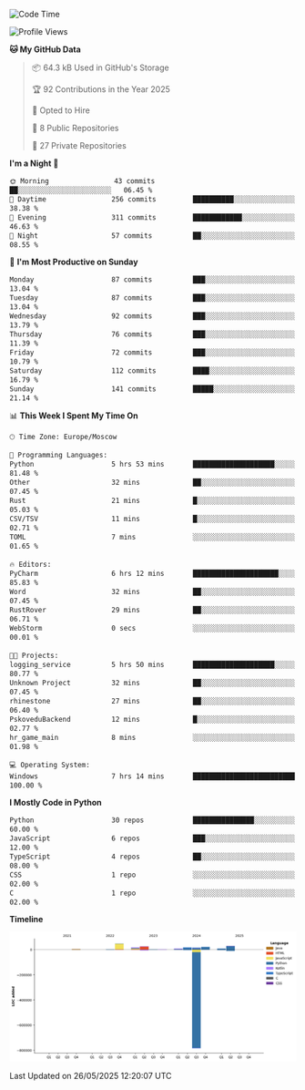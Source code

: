 <!--START_SECTION:waka-->
![Code Time](http://img.shields.io/badge/Code%20Time-676%20hrs%2052%20mins-blue)

![Profile Views](http://img.shields.io/badge/Profile%20Views-0-blue)

**🐱 My GitHub Data** 

> 📦 64.3 kB Used in GitHub's Storage 
 > 
> 🏆 92 Contributions in the Year 2025
 > 
> 💼 Opted to Hire
 > 
> 📜 8 Public Repositories 
 > 
> 🔑 27 Private Repositories 
 > 
**I'm a Night 🦉** 

```text
🌞 Morning                43 commits          ██░░░░░░░░░░░░░░░░░░░░░░░   06.45 % 
🌆 Daytime                256 commits         ██████████░░░░░░░░░░░░░░░   38.38 % 
🌃 Evening                311 commits         ████████████░░░░░░░░░░░░░   46.63 % 
🌙 Night                  57 commits          ██░░░░░░░░░░░░░░░░░░░░░░░   08.55 % 
```
📅 **I'm Most Productive on Sunday** 

```text
Monday                   87 commits          ███░░░░░░░░░░░░░░░░░░░░░░   13.04 % 
Tuesday                  87 commits          ███░░░░░░░░░░░░░░░░░░░░░░   13.04 % 
Wednesday                92 commits          ███░░░░░░░░░░░░░░░░░░░░░░   13.79 % 
Thursday                 76 commits          ███░░░░░░░░░░░░░░░░░░░░░░   11.39 % 
Friday                   72 commits          ███░░░░░░░░░░░░░░░░░░░░░░   10.79 % 
Saturday                 112 commits         ████░░░░░░░░░░░░░░░░░░░░░   16.79 % 
Sunday                   141 commits         █████░░░░░░░░░░░░░░░░░░░░   21.14 % 
```


📊 **This Week I Spent My Time On** 

```text
🕑︎ Time Zone: Europe/Moscow

💬 Programming Languages: 
Python                   5 hrs 53 mins       ████████████████████░░░░░   81.48 % 
Other                    32 mins             ██░░░░░░░░░░░░░░░░░░░░░░░   07.45 % 
Rust                     21 mins             █░░░░░░░░░░░░░░░░░░░░░░░░   05.03 % 
CSV/TSV                  11 mins             █░░░░░░░░░░░░░░░░░░░░░░░░   02.71 % 
TOML                     7 mins              ░░░░░░░░░░░░░░░░░░░░░░░░░   01.65 % 

🔥 Editors: 
PyCharm                  6 hrs 12 mins       █████████████████████░░░░   85.83 % 
Word                     32 mins             ██░░░░░░░░░░░░░░░░░░░░░░░   07.45 % 
RustRover                29 mins             ██░░░░░░░░░░░░░░░░░░░░░░░   06.71 % 
WebStorm                 0 secs              ░░░░░░░░░░░░░░░░░░░░░░░░░   00.01 % 

🐱‍💻 Projects: 
logging_service          5 hrs 50 mins       ████████████████████░░░░░   80.77 % 
Unknown Project          32 mins             ██░░░░░░░░░░░░░░░░░░░░░░░   07.45 % 
rhinestone               27 mins             ██░░░░░░░░░░░░░░░░░░░░░░░   06.40 % 
PskoveduBackend          12 mins             █░░░░░░░░░░░░░░░░░░░░░░░░   02.77 % 
hr_game_main             8 mins              ░░░░░░░░░░░░░░░░░░░░░░░░░   01.98 % 

💻 Operating System: 
Windows                  7 hrs 14 mins       █████████████████████████   100.00 % 
```

**I Mostly Code in Python** 

```text
Python                   30 repos            ███████████████░░░░░░░░░░   60.00 % 
JavaScript               6 repos             ███░░░░░░░░░░░░░░░░░░░░░░   12.00 % 
TypeScript               4 repos             ██░░░░░░░░░░░░░░░░░░░░░░░   08.00 % 
CSS                      1 repo              ░░░░░░░░░░░░░░░░░░░░░░░░░   02.00 % 
C                        1 repo              ░░░░░░░░░░░░░░░░░░░░░░░░░   02.00 % 
```



**Timeline**

![Lines of Code chart](https://raw.githubusercontent.com/adlemx/adlemx/main/assets/bar_graph.png)


 Last Updated on 26/05/2025 12:20:07 UTC
<!--END_SECTION:waka-->
